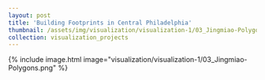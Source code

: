 ```yaml
---
layout: post
title: 'Building Footprints in Central Philadelphia'
thumbnail: /assets/img/visualization/visualization-1/03_Jingmiao-Polygons.png
collection: visualization_projects
---
```

{% include image.html image="visualization/visualization-1/03_Jingmiao-Polygons.png" %}